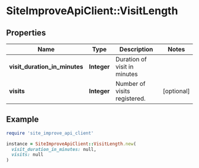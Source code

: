 # SiteImproveApiClient::VisitLength

## Properties

| Name | Type | Description | Notes |
| ---- | ---- | ----------- | ----- |
| **visit_duration_in_minutes** | **Integer** | Duration of visit in minutes |  |
| **visits** | **Integer** | Number of visits registered. | [optional] |

## Example

```ruby
require 'site_improve_api_client'

instance = SiteImproveApiClient::VisitLength.new(
  visit_duration_in_minutes: null,
  visits: null
)
```

